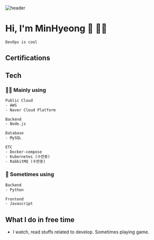 ![header](https://capsule-render.vercel.app/api?type=waving&color=gradient&height=250&section=header&text=MinHyeong%20Lee&desc=Solutions%20Architect%20/%20DevOps&descAlignY=57&animation=twinkling&fontAlignY=35)
# Hi, I'm MinHyeong 👋 👨‍💻


```html
DevOps is cool
```
<!--
- [✍️ Study Note](https://)
- [📑 Etc](https://www.notion.so/375d5c7ce35042538e7c11645111c1ba)
-->

## Certifications

## Tech

### 🧑‍💻 Mainly using

```html
Public Cloud
- AWS
- Naver Cloud Platform

Backend
- Node.js

Database
- MySQL

ETC
- Docker-compose
- Kubernetes (수련중)
- RabbitMQ (수련중)
```

### 👀 Sometimes using
```html
Backend
- Python

Frontend
- Javascript
```

## What I do in free time
- I watch, read stuffs related to develop. Sometimes playing game. 

<!--
**MinHyeong-Lee/MinHyeong-Lee** is a ✨ _special_ ✨ repository because its `README.md` (this file) appears on your GitHub profile.

Here are some ideas to get you started:

- 🔭 I’m currently working on ...
- 🌱 I’m currently learning ...
- 👯 I’m looking to collaborate on ...
- 🤔 I’m looking for help with ...
- 💬 Ask me about ...
- 📫 How to reach me: ...
- 😄 Pronouns: ...
- ⚡ Fun fact: ...
-->
